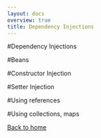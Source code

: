 ```yaml
---
layout: docs
overview: true
title: Dependency Injections
---
```


#Dependency Injections

#Beans

#Constructor Injection

#Setter Injection

#Using references

#Using collections, maps

[Back to home](index.html)
